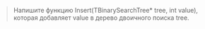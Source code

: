 >Напишите функцию Insert(TBinarySearchTree* tree, int value), которая добавляет value в дерево двоичного поиска tree.
